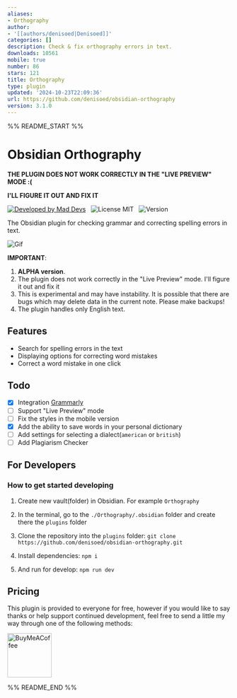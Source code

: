 ```yaml
---
aliases:
- Orthography
author:
- '[[authors/denisoed|Denisoed]]'
categories: []
description: Check & fix orthography errors in text.
downloads: 10561
mobile: true
number: 86
stars: 121
title: Orthography
type: plugin
updated: '2024-10-23T22:09:36'
url: https://github.com/denisoed/obsidian-orthography
version: 3.1.0
---
```


%% README_START %%

# Obsidian Orthography

**THE PLUGIN DOES NOT WORK CORRECTLY IN THE "LIVE PREVIEW" MODE :(**

**I'LL FIGURE IT OUT AND FIX IT**

[![Developed by Mad Devs](https://maddevs.io/badge-dark.svg)](https://maddevs.io/)
&nbsp;
![License MIT](https://img.shields.io/github/license/denisoed/obsidian-orthography)
&nbsp;
![Version](https://img.shields.io/github/manifest-json/v/denisoed/obsidian-orthography)
&nbsp;

The Obsidian plugin for checking grammar and correcting spelling errors in text.

![Gif](https://raw.githubusercontent.com/denisoed/obsidian-orthography/HEAD/preview.gif)

**IMPORTANT**:

1. **ALPHA version**.
2. The plugin does not work correctly in the "Live Preview" mode. I'll figure it out and fix it
3. This is experimental and may have instability. It is possible that there are bugs which may delete data in the current note. Please make backups!
4. The plugin handles only English text.

## Features

- Search for spelling errors in the text
- Displaying options for correcting word mistakes
- Correct a word mistake in one click

## Todo

- [x] Integration [Grammarly](https://www.grammarly.com)
- [ ] Support "Live Preview" mode
- [ ] Fix the styles in the mobile version
- [x] Add the ability to save words in your personal dictionary
- [ ] Add settings for selecting a dialect(`american` or `british`)
- [ ] Add Plagiarism Checker

## For Developers

### How to get started developing

1. Create new vault(folder) in Obsidian. For example `Orthography`

2. In the terminal, go to the `./Orthography/.obsidian` folder and create there the `plugins` folder

3. Clone the repository into the `plugins` folder: `git clone https://github.com/denisoed/obsidian-orthography.git`

4. Install dependencies: `npm i`

5. And run for develop: `npm run dev`

## Pricing

This plugin is provided to everyone for free, however if you would like to
say thanks or help support continued development, feel free to send a little
my way through one of the following methods:

[<img src="https://cdn.buymeacoffee.com/buttons/v2/default-yellow.png" alt="BuyMeACoffee" width="100">](https://www.buymeacoffee.com/denisoed)


%% README_END %%